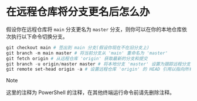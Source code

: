 # 在远程仓库将分支更名后怎么办

假设你在远程仓库将 `main` 分支更名为 `master` 分支，则你可以在你的本地仓库依次执行以下命令切换分支。  
```powershell
git checkout main # 签出到 main 分支(假设你现在不在旧分支上)
git branch -m main master # 将当前分支从 'main' 重命名为 'master'
git fetch origin # 从远程仓库 'origin' 获取最新的分支和提交
git branch -u origin/master master # 将本地分支 'master' 设置为跟踪远程分支 'origin/master'
git remote set-head origin -a # 设置远程仓库 'origin' 的 HEAD 引用以指向所有分支的头部
```

> [!NOTE]
> 这里的注释为 PowerShell 的注释，在其他终端运行命令前请先删除注释。  
